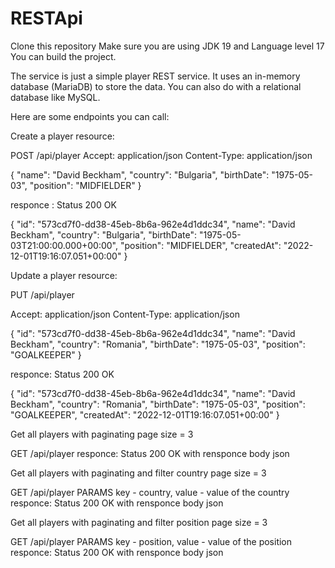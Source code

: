 # RESTApi

Clone this repository
Make sure you are using JDK 19 and Language level 17
You can build the project.

The service is just a simple player REST service. It uses an in-memory database (MariaDB) to store the data. You can also do with a relational database like MySQL.

Here are some endpoints you can call:

Create a player resource:

POST /api/player
Accept: application/json
Content-Type: application/json

{
    "name": "David Beckham",
    "country": "Bulgaria",
    "birthDate": "1975-05-03",
    "position": "MIDFIELDER"
}

responce : Status 200 OK

{
    "id": "573cd7f0-dd38-45eb-8b6a-962e4d1ddc34",
    "name": "David Beckham",
    "country": "Bulgaria",
    "birthDate": "1975-05-03T21:00:00.000+00:00",
    "position": "MIDFIELDER",
    "createdAt": "2022-12-01T19:16:07.051+00:00"
}

Update a player resource:

PUT /api/player

Accept: application/json
Content-Type: application/json

{
    "id": "573cd7f0-dd38-45eb-8b6a-962e4d1ddc34",
    "name": "David Beckham",
    "country": "Romania",
    "birthDate": "1975-05-03",
    "position": "GOALKEEPER"
}

responce: Status 200 OK

{
    "id": "573cd7f0-dd38-45eb-8b6a-962e4d1ddc34",
    "name": "David Beckham",
    "country": "Romania",
    "birthDate": "1975-05-03",
    "position": "GOALKEEPER",
    "createdAt": "2022-12-01T19:16:07.051+00:00"
}


Get all players with paginating
page size = 3

GET /api/player
responce: Status 200 OK
with rensponce body json

Get all players with paginating and filter country
page size = 3

GET /api/player
PARAMS key - country, value - value of the country
responce: Status 200 OK
with rensponce body json

Get all players with paginating and filter position
page size = 3

GET /api/player
PARAMS key - position, value - value of the position
responce: Status 200 OK
with rensponce body json



